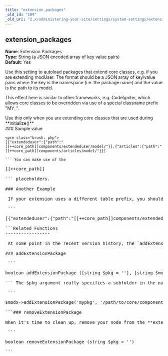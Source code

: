 ```yaml
---
title: "extension_packages"
_old_id: "109"
_old_uri: "2.x/administering-your-site/settings/system-settings/extension_packages"
---
```


extension\_packages
-------------------

 **Name**: Extension Packages   
**Type**: String (a JSON encoded array of key value pairs)   
**Default**: Yes

 Use this setting to autoload packages that extend core classes, e.g. if you are extending modUser. The format should be a JSON array of key/value pairs where the key is the namespace (i.e. the package name) and the value is the path to its model.

 This effect here is similar to other frameworks, e.g. CodeIgniter, which allows core classes to be overridden via use of a special classname prefix "MY\_".

<div class="note"> Use this only when you are extending core classes that are used during **initialize()** </div>### Sample value

 ```
<pre class="brush: php">
[{"extendeduser":{"path":"[[++core_path]]components/extendeduser/model/"}},{"articles":{"path":"[[++core_path]]components/articles/model/"}}]

``` You can make use of the

 ```
<pre class="brush: php">
[[++core_path]]

``` placeholders.

### Another Example

 If your extension uses a different table prefix, you should list this in your JSON by using the **tablePrefix** key, e.g.

 ```
<pre class="brush: php">
[{"extendeduser":{"path":"[[++core_path]]components/extendeduser/model/","tablePrefix":"ext_"}},{"articles":{"path":"[[++core_path]]components/articles/model/"}}]

```Related Functions
-----------------

 At some point in the recent version history, the `addExtensionPackage` and `removeExtensionPackage` convenience functions were added to facilitate adding and removing data to the **extension\_packages** setting.

### addExtensionPackage

 ```
<pre class="brush: php">
boolean addExtensionPackage ([string $pkg = ''], [string $modelpath = ''], [array $options = array()])

``` The $pkg argument really specifies a subfolder in the named model directory. In most packages, this name is the same as the package's namespace, but other packages may specify multiple sub-folders in their model. Note that the $options array can specify a "tablePrefix" key, e.g.

 ```
<pre class="brush: php">
$modx->addExtensionPackage('mypkg', '/path/to/core/components/mypkg/model/', array('tablePrefix'=>'mypre_'));

```### removeExtensionPackage

When it's time to clean up, remove your node from the **extension\_packages** array using this convenience function:

 ```
<pre class="brush: php">
boolean removeExtensionPackage (string $pkg = '')

```